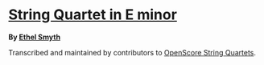 # [String Quartet in E minor][set]

__By [Ethel Smyth][composer]__

[set]: https://musescore.com/openscore-string-quartets/sets/5108481
[composer]: https://musescore.com/openscore-string-quartets/sets?order=title&text=Smyth,+Ethel

Transcribed and maintained by contributors to [OpenScore String Quartets].

[OpenScore String Quartets]: https://musescore.com/openscore-string-quartets
